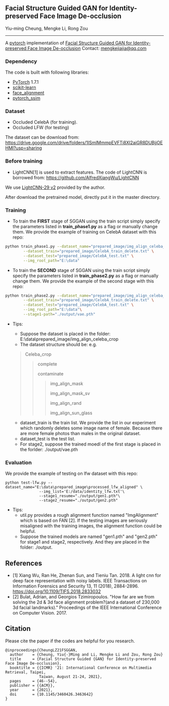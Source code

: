 ## Facial Structure Guided GAN for Identity-preserved Face Image De-occlusion
Yiu-ming Cheung, Mengke Li, Rong Zou
_________________
A [pytorch](http://pytorch.org/) implementation of [Facial Structure Guided GAN for Identity-preserved Face Image De-occlusion](https://dl.acm.org/doi/pdf/10.1145/3460426.3463642)
Contact: mengkejiajia@qq.com


### Dependency

The code is built with following libraries:

- [PyTorch](https://pytorch.org/) 1.7.1
- [scikit-learn](https://scikit-learn.org/stable/)
- [face_alignment](https://github.com/1adrianb/face-alignment)
- [pytorch_ssim](https://github.com/Po-Hsun-Su/pytorch-ssim/tree/master/pytorch_ssim)


### Dataset

- Occluded CelebA (for training).
- Occluded LFW (for testing) 

The dataset can be download from:
https://drive.google.com/drive/folders/1ISmIMmmpEVFTi8Xl2aiGR8DUBjjOEHMl?usp=sharing

### Before training

- LightCNN[1] is used to extract features. The code of LightCNN is borrowed from:
https://github.com/AlfredXiangWu/LightCNN

We use [LightCNN-29 v2](https://drive.google.com/file/d/1Jn6aXtQ84WY-7J3Tpr2_j6sX0ch9yucS/view) provided by the author.

After download the pretrained model, directly put it in the master directory.

### Training 

- To train the **FIRST** stage of SGGAN using the train script simply specify the parameters listed in **train_phase1.py** as a flag or manually change them.
We provide the example of training on CelebA dataset with this repo:
```bash
python train_phase1.py --dataset_name="prepared_image/img_align_celeba_crop" \
		--dataset_train="prepared_image/CelebA_train_delete.txt" \
		--dataset_test="prepared_image/CelebA_test.txt" \
		--img_root_path="E:\data"
```


- To train the **SECOND** stage of SGGAN using the train script simply specify the parameters listed in **train_phase2.py** as a flag or manually change them.
We provide the example of the second stage with this repo:
```bash
python train_phase2.py --dataset_name="prepared_image/img_align_celeba_crop" \
		--dataset_train="prepared_image/CelebA_train_delete.txt" \
		--dataset_test="prepared_image/CelebA_test.txt" \
		--img_root_path="E:\data"\
		--stage1-path="./output/vae.pth"	
```

- Tips:
	- Suppose the dataset is placed in the folder: E:\data\prepared_image/img_align_celeba_crop
	- The dataset structure should be:
	e.g.	
	> Celeba_crop
	>> complete
	>> 
	>> contaminate	
	>>> img_align_mask
	>>> 	
	>>>  img_align_mask_sv	
	>>>  
	>>>  img_align_rand
	>>>  		
	>>>  img_align_sun_glass	

	
	- dataset_train is the train list. We provide the list in our experiment which randomly deletes some image name of female. Because there are more female photos than males in the original dataset.
	- dataset_test is the test list. 
	- For stage2, suppose the trained moedl of the first stage is placed in the forlder: ./output/vae.pth
	
### Evaluation
We provide the example of testing on lfw dataset with this repo:
```
python test-lfw.py --dataset_name="E:\data\prepared_image\processed_lfw_aligned" \
			   --img_list='E:/data/identity_lfw.txt'\
			   --stage1_resume="./output/gen1.pth"\
			   --stage2_resume="./output/gen2.pth"
```

- Tips:
	- util.py provides a rough alignment function named "ImgAlignment" which is based on FAN [2]. If the testing images are seriously misaligned with the training images, the alignment function could be helpful.
	- Suppose the trained models are named "gen1.pth" and "gen2.pth" for stage1 and stage2, respectively. And they are placed in the folder: ./output.
		
## References
- [1] Xiang Wu, Ran He, Zhenan Sun, and Tieniu Tan. 2018. A light cnn for deep face representation with noisy labels. IEEE Transactions on Information Forensics and Security 13, 11 (2018), 2884-2896. https://doi.org/10.1109/TIFS.2018.2833032
- [2] Bulat, Adrian, and Georgios Tzimiropoulos. "How far are we from solving the 2d & 3d face alignment problem?(and a dataset of 230,000 3d facial landmarks)." Proceedings of the IEEE International Conference on Computer Vision. 2017.

## Citation

Please cite the paper if the codes are helpful for you research.
```
@inproceedings{CheungLZ21FSGGAN,
  author    = {Cheung, Yiu{-}Ming and Li, Mengke Li and Zou, Rong Zou}
  title     = {Facial Structure Guided {GAN} for Identity-preserved Face Image De-occlusion},
  booktitle = {{ICMR} '21: International Conference on Multimedia Retrieval, Taipei,
               Taiwan, August 21-24, 2021},       
  pages     = {46--54},
  publisher = {{ACM}},
  year      = {2021},  
  doi       = {10.1145/3460426.3463642}
}
```
